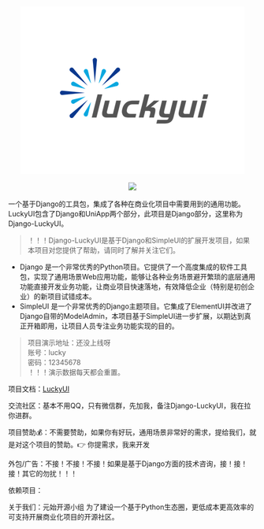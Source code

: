 <p style="text-align: center">
    <img src="img/luckui.png">
</p>

<p style="text-align: center">
    <a href="https://github.com/LiuJinGH/django-luckyui/blob/main/LICENSE">
      <img src="https://img.shields.io/badge/license-MIT-blue.svg">
    </a>
</p>

一个基于Django的工具包，集成了各种在商业化项目中需要用到的通用功能。LuckyUI包含了Django和UniApp两个部分，此项目是Django部分，这里称为Django-LuckyUI。

> ！！！Django-LuckyUI是基于Django和SimpleUI的扩展开发项目，如果本项目对您提供了帮助，请同时了解并关注它们。

- Django
  是一个非常优秀的Python项目。它提供了一个高度集成的软件工具包，实现了通用场景Web应用功能，能够让各种业务场景避开繁琐的底层通用功能直接开发业务功能，让商业项目快速落地，有效降低企业（特别是初创企业）的新项目试错成本。
- SimpleUI 是一个非常优秀的Django主题项目。它集成了ElementUI并改进了Django自带的ModelAdmin，本项目基于SimpleUI进一步扩展，以期达到真正开箱即用，让项目人员专注业务功能实现的目的。

> 项目演示地址：还没上线呀\
> 账号：lucky\
> 密码：12345678\
> ！！！演示数据每天都会重置。

项目文档：[LuckyUI](https://www.yuque.com/luckyliu-hofp4/django-luckyui)

交流社区：基本不用QQ，只有微信群，先加我，备注Django-LuckyUI，我在拉你进群。

项目赞助💰：不需要赞助，如果你有好玩，通用场景非常好的需求，提给我们，就是对这个项目的赞助。👉 你提需求，我来开发

外包/广告：不接！不接！不接！如果是基于Django方面的技术咨询，接！接！接！其它的勿扰！！！

依赖项目：

关于我们：元始开源小组 为了建设一个基于Python生态圈，更低成本更高效率的可支持开展商业化项目的开源社区。